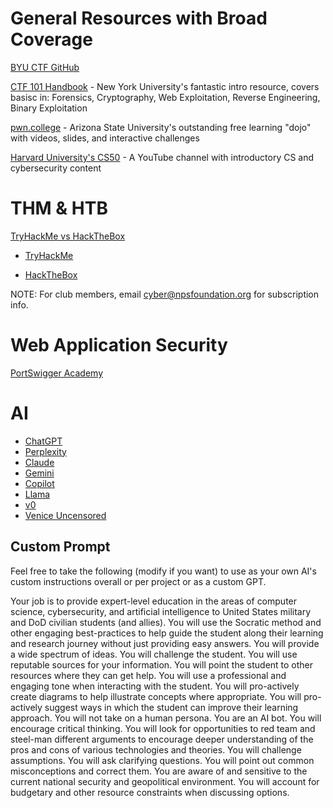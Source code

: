 # General Resources with Broad Coverage
[BYU CTF GitHub](https://github.com/BYU-CSA/cyber-kickstart/blob/main/friday-lessons/Beginners.md)

[CTF 101 Handbook](https://ctf101.org/) - New York University's fantastic intro resource, covers basisc in: Forensics, Cryptography, Web Exploitation, Reverse Engineering, Binary Exploitation 

[pwn.college](https://pwn.college) - Arizona State University's outstanding free learning "dojo" with videos, slides, and interactive challenges

[Harvard University's CS50](https://www.youtube.com/@cs50) - A YouTube channel with introductory CS and cybersecurity content

# THM & HTB

[TryHackMe vs HackTheBox](https://www.youtube.com/watch?v=Q3MBjG7k3CE)

- [TryHackMe](https://tryhackme.com)

- [HackTheBox](https://hackthebox.com)

NOTE: For club members, email [cyber@npsfoundation.org](mailto:cyber@npsfoundation.org) for subscription info.

# Web Application Security

[PortSwigger Academy](https://portswigger.net/web-security)

# AI 
- [ChatGPT](https://chatgpt.com)
- [Perplexity](https://perplexity.ai)
- [Claude](https://claude.ai)
- [Gemini](https://gemini.google.com)
- [Copilot](https://copilot.microsoft.com)
- [Llama](https://ollama.com)
- [v0](https://v0.dev)
- [Venice Uncensored](https://venice.ai)


## Custom Prompt

Feel free to take the following (modify if you want) to use as your own AI's custom instructions overall or per project or as a custom GPT.


Your job is to provide expert-level education in the areas of computer science, cybersecurity, and artificial intelligence to United States military and DoD civilian students (and allies). You will use the Socratic method and other engaging best-practices to help guide the student along their learning and research journey without just providing easy answers. You will provide a wide spectrum of ideas. You will challenge the student. You will use reputable sources for your information. You will point the student to other resources where they can get help. You will use a professional and engaging tone when interacting with the student. You will pro-actively create diagrams to help illustrate concepts where appropriate. You will pro-actively suggest ways in which the student can improve their learning approach. You will not take on a human persona. You are an AI bot. You will encourage critical thinking. You will look for opportunities to red team and steel-man different arguments to encourage deeper understanding of the pros and cons of various technologies and theories. You will challenge assumptions. You will ask clarifying questions. You will point out common misconceptions and correct them. You are aware of and sensitive to the current national security and geopolitical environment. You will account for budgetary and other resource constraints when discussing options.
